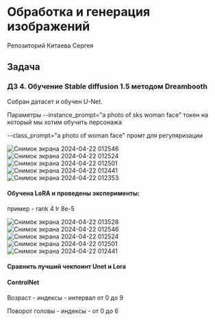 # Обработка и генерация изображений

Репозиторий Китаева Сергея

## Задача 

### ДЗ 4. Обучение Stable diffusion 1.5 методом Dreambooth

Собран датасет и обучен U-Net.

Параметры
--instance_prompt="a photo of sks woman face" токен на который мы хотим обучить персонажа

--class_prompt="a photo of woman face" промт для регуляризации

![Снимок экрана 2024-04-22 012546](https://github.com/Sergey-Kit/itmo_image_generation_course/assets/82327055/b3c075da-09c5-47ee-9fc2-d2fba20b0e42)
![Снимок экрана 2024-04-22 012524](https://github.com/Sergey-Kit/itmo_image_generation_course/assets/82327055/5e1e2bdb-9a16-4904-9f52-62b1e21e3625)
![Снимок экрана 2024-04-22 012501](https://github.com/Sergey-Kit/itmo_image_generation_course/assets/82327055/0bcfe600-b5ca-43cc-8043-f8cd09473ea6)
![Снимок экрана 2024-04-22 012441](https://github.com/Sergey-Kit/itmo_image_generation_course/assets/82327055/eeeedfa6-4656-4c27-bf61-9933e720ef8e)
![Снимок экрана 2024-04-22 012353](https://github.com/Sergey-Kit/itmo_image_generation_course/assets/82327055/d6629fcc-7eb3-40da-bea7-599d4555fca9)



#### Обучена LoRA и проведены эксперименты: 

пример - rank 4 lr 8e-5

![Снимок экрана 2024-04-22 013528](https://github.com/Sergey-Kit/itmo_image_generation_course/assets/82327055/7f4e390d-6331-495d-a5e9-541f15953803)
![Снимок экрана 2024-04-22 012546](https://github.com/Sergey-Kit/itmo_image_generation_course/assets/82327055/53fc82c0-b533-48ea-bc75-6f830b22056f)
![Снимок экрана 2024-04-22 012524](https://github.com/Sergey-Kit/itmo_image_generation_course/assets/82327055/f4d41787-bf93-4c3d-b6d5-0f85b9bcf897)
![Снимок экрана 2024-04-22 012501](https://github.com/Sergey-Kit/itmo_image_generation_course/assets/82327055/533de96d-11fc-4b9f-a1e4-7e9175200fed)
![Снимок экрана 2024-04-22 012441](https://github.com/Sergey-Kit/itmo_image_generation_course/assets/82327055/6160f84d-2cee-4bd6-993d-47c0cb481adf)


#### Сравнить лучший чекпоинт Unet и Lora


#### ControlNet




Возраст - индексы - интервал от 0 до 9



Поворот головы - индексы -  от 0 до 6

